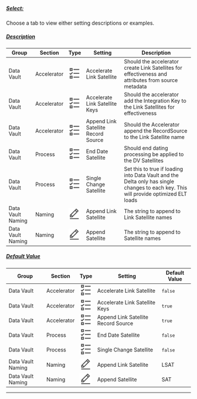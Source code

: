 ##### [Select:](#tab/settings-satellite-select)

Choose a tab to view either setting descriptions or examples.

##### [Description](#tab/settings-satellite-description)

| Group             | Section     | Type                                                                 | Setting                             | Description                                                                                                                          |
| ----------------- | ----------- | -------------------------------------------------------------------- | ----------------------------------- | ------------------------------------------------------------------------------------------------------------------------------------ |
| Data Vault        | Accelerator | ![Boolean Datatype](../../static/svg/boolean.svg "Boolean Datatype") | Accelerate Link Satellite           | Should the accelerator create Link Satellites for effectiveness and attributes from source metadata                                  |
| Data Vault        | Accelerator | ![Boolean Datatype](../../static/svg/boolean.svg "Boolean Datatype") | Accelerate Link Satellite Keys      | Should the accelerator add the Integration Key to the Link Satellites for effectiveness                                              |
| Data Vault        | Accelerator | ![Boolean Datatype](../../static/svg/boolean.svg "Boolean Datatype") | Append Link Satellite Record Source | Should the Accelerator append the RecordSource to the Link Satellite name                                                            |
| Data Vault        | Process     | ![Boolean Datatype](../../static/svg/boolean.svg "Boolean Datatype") | End Date Satellite                  | Should end dating processing be applied to the DV Satellites                                                                        |
| Data Vault        | Process     | ![Boolean Datatype](../../static/svg/boolean.svg "Boolean Datatype") | Single Change Satellite             | Set this to true if loading into Data Vault and the Delta only has single changes to each key. This will provide optimized ELT loads |
| Data Vault Naming | Naming      | ![Text Datatype](../../static/svg/text.svg "Text Datatype")          | Append Link Satellite               | The string to append to Link Satellite names                                                                                         |
| Data Vault Naming | Naming      | ![Text Datatype](../../static/svg/text.svg "Text Datatype")          | Append Satellite                    | The string to append to Satellite names                                                                                              |

##### [Default Value](#tab/settings-satellite-default)

| Group             | Section     | Type                                                                 | Setting                             | Default Value |
| ----------------- | ----------- | -------------------------------------------------------------------- | ----------------------------------- | ------------- |
| Data Vault        | Accelerator | ![Boolean Datatype](../../static/svg/boolean.svg "Boolean Datatype") | Accelerate Link Satellite           | `false`       |
| Data Vault        | Accelerator | ![Boolean Datatype](../../static/svg/boolean.svg "Boolean Datatype") | Accelerate Link Satellite Keys      | `true`        |
| Data Vault        | Accelerator | ![Boolean Datatype](../../static/svg/boolean.svg "Boolean Datatype") | Append Link Satellite Record Source | `true`        |
| Data Vault        | Process     | ![Boolean Datatype](../../static/svg/boolean.svg "Boolean Datatype") | End Date Satellite                  | `false`       |
| Data Vault        | Process     | ![Boolean Datatype](../../static/svg/boolean.svg "Boolean Datatype") | Single Change Satellite             | `false`       |
| Data Vault Naming | Naming      | ![Text Datatype](../../static/svg/text.svg "Text Datatype")          | Append Link Satellite               | LSAT          |
| Data Vault Naming | Naming      | ![Text Datatype](../../static/svg/text.svg "Text Datatype")          | Append Satellite                    | SAT           |

***